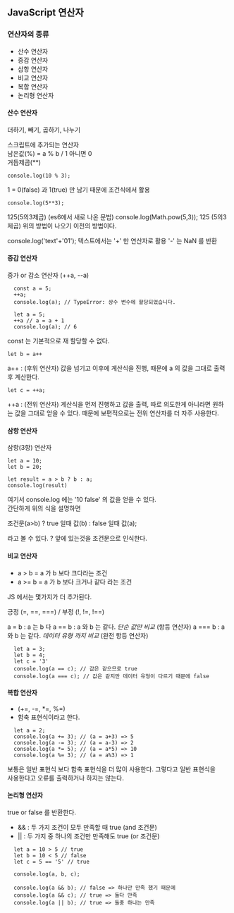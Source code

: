 ## JavaScript 연산자
### 연산자의 종류
- 산수 연산자
- 증감 연산자
- 삼항 연산자
- 비교 연산자
- 복합 연산자
- 논리형 연산자


#### 산수 연산자
더하기, 빼기, 곱하기, 나누기

스크립트에 추가되는 연산자  
남은값(%) = a % b / 1 아니면 0  
거듭제곱(**)  

```
console.log(10 % 3); 
```        
1 = 0(false) 과 1(true) 만 남기 때문에 조건식에서 활용

```
console.log(5**3);
```
125(5의3제곱) (es6에서 새로 나온 문법)
console.log(Math.pow(5,3));
125 (5의3제곱) 위의 방법이 나오기 이전의 방법이다.

console.log('text'+'01');
텍스트에서는 '+' 만 연산자로 활용 '-' 는 NaN 를 반환

#### 증감 연산자
증가 or 감소 연산자 (++a, --a)

```
  const a = 5;
  ++a;
  console.log(a); // TypeError: 상수 변수에 할당되었습니다.

  let a = 5;
  ++a // a = a + 1
  console.log(a); // 6
```
const 는 기본적으로 재 할당할 수 없다.

```
let b = a++
```
a++ : (후위 연산자) 값을 넘기고 이후에 계산식을 진행, 때문에 a 의 값을 그대로 출력 후 계산한다.  
```
let c = ++a;
```
++a : (전위 연산자) 계산식을 먼저 진행하고 값을 출력, 따로 의도한게 아니라면 원하는 값을 그대로 얻을 수 있다. 때문에 보편적으로는 전위 연산자를 더 자주 사용한다.

#### 삼항 연산자
삼항(3항) 연산자  

```
let a = 10;
let b = 20;

let result = a > b ? b : a; 
console.log(result)
```
여기서 console.log 에는 '10 false' 의 값을 얻을 수 있다.  
간단하게 위의 식을 설명하면  

조건문(a>b) ? true 일때 값(b) : false 일때 값(a);  

라고 볼 수 있다. ? 앞에 있는것을 조건문으로 인식한다.

#### 비교 연산자
- a > b = a 가 b 보다 크다라는 조건
- a >= b = a 가 b 보다 크거나 같다 라는 조건

JS 에서는 몇가지가 더 추가된다.

긍정 (=, ==, ===) / 부정 (!, !=, !==)

a = b  : a 는 b 다
a == b : a 와 b 는 같다. *단순 값만 비교* (항등 연산자)
a === b : a 와 b 는 같다. *데이터 유형 까지 비교* (완전 항등 연산자)

```
  let a = 3;
  let b = 4;
  let c = '3'
  console.log(a == c); // 값은 같으므로 true
  console.log(a === c); // 값은 같지만 데이터 유형이 다르기 때문에 false
```

#### 복합 연산자
- (+=, -=, *=, %=)
- 함축 표현식이라고 한다.

```
  let a = 2;
  console.log(a += 3); // (a = a+3) => 5
  console.log(a -= 3); // (a = a-3) => 2
  console.log(a *= 5); // (a = a*5) => 10
  console.log(a %= 3); // (a = a%3) => 1

```

보통은 일반 표현식 보다 함축 표현식을 더 많이 사용한다. 그렇다고 일반 표현식을  
사용한다고 오류를 출력하거나 하지는 않는다.

#### 논리형 연산자
true or false 를 반환한다.
- && : 두 가지 조건이 모두 만족할 때 true (and 조건문)
- || : 두 가지 중 하나의 조건만 만족해도 true (or 조건문)

```
  let a = 10 > 5 // true
  let b = 10 < 5 // false
  let c = 5 == '5' // true

  console.log(a, b, c);
        
  console.log(a && b); // false => 하나만 만족 했기 때문에
  console.log(a && c); // true => 둘다 만족
  console.log(a || b); // true => 둘중 하나는 만족

```